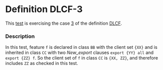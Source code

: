 # Definition DLCF-3

This [test](.) is exercising the case [3](../Readme.md) of the definition [DLCF](../../dlcf/Readme.md).

### Description

In this test, feature `f` is declared in class `BB` with the client set `{XX}` and is inherited in class `CC` with two *New\_export* clauses `export {YY} all` and `export {ZZ} f`. So the client set of `f` in class `CC` is `{XX, ZZ}`, and therefore includes `ZZ` as checked in this test.
